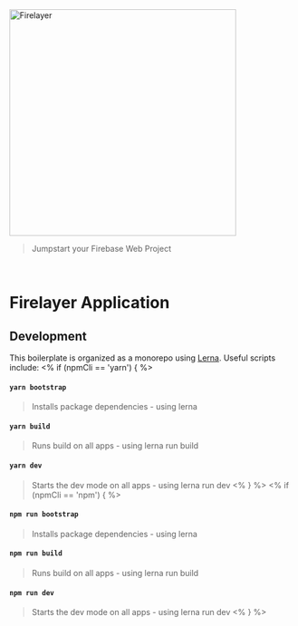 <a href="https://firelayer.io/">
  <img src="https://user-images.githubusercontent.com/3942799/78354854-884c2780-75a4-11ea-9882-a716e2095e98.png" alt="Firelayer" width="400" />
</a>

> Jumpstart your Firebase Web Project

<br/>

# Firelayer Application

## Development

This boilerplate is organized as a monorepo using [Lerna](https://lerna.js.org/). Useful scripts include:
<% if (npmCli == 'yarn') { %>
#### `yarn bootstrap`
> Installs package dependencies - using lerna

#### `yarn build`
> Runs build on all apps - using lerna run build

#### `yarn dev`
> Starts the dev mode on all apps - using lerna run dev
<% } %>
<% if (npmCli == 'npm') { %>
#### `npm run bootstrap`
> Installs package dependencies - using lerna

#### `npm run build`
> Runs build on all apps - using lerna run build

#### `npm run dev`
> Starts the dev mode on all apps - using lerna run dev
<% } %>
